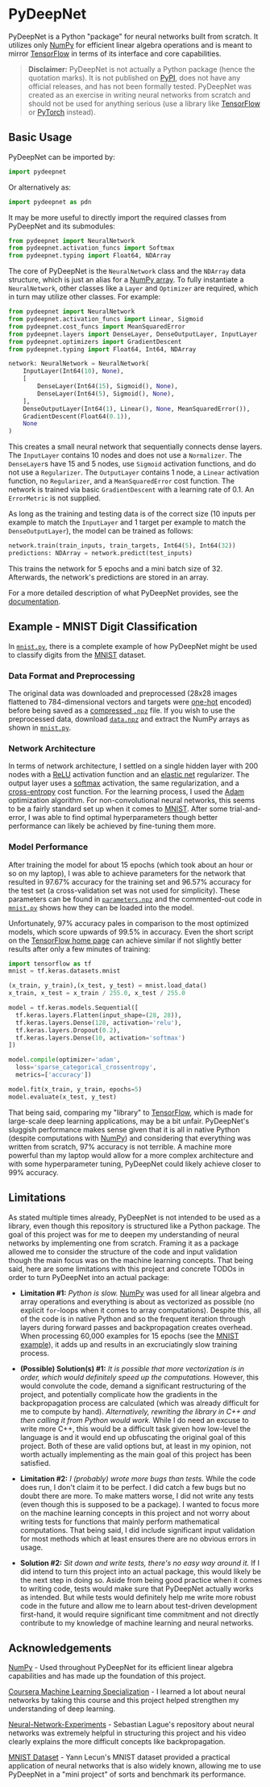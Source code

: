 # PyDeepNet

PyDeepNet is a Python "package" for neural networks built from scratch. It utilizes only [NumPy](https://numpy.org/) for efficient linear algebra operations and is meant to mirror [TensorFlow](https://www.tensorflow.org/) in terms of its interface and core capabilities.

> **Disclaimer:** PyDeepNet is not actually a Python package (hence the quotation marks). It is not published on [PyPI](https://pypi.org/), does not have any official releases, and has not been formally tested. PyDeepNet was created as an exercise in writing neural networks from scratch and should not be used for anything serious (use a library like [TensorFlow](https://www.tensorflow.org/) or [PyTorch](https://pytorch.org/) instead).

## Basic Usage

PyDeepNet can be imported by:

``` python
import pydeepnet
```

Or alternatively as:

``` python
import pydeepnet as pdn
```

It may be more useful to directly import the required classes from PyDeepNet and its submodules:

``` python
from pydeepnet import NeuralNetwork
from pydeepnet.activation_funcs import Softmax
from pydeepnet.typing import Float64, NDArray
```

The core of PyDeepNet is the `NeuralNetwork` class and the `NDArray` data structure, which is just an alias for a [NumPy array](https://numpy.org/doc/stable/reference/generated/numpy.array.html). To fully instantiate a `NeuralNetwork`, other classes like a `Layer` and `Optimizer` are required, which in turn may utilize other classes. For example:

``` python
from pydeepnet import NeuralNetwork
from pydeepnet.activation_funcs import Linear, Sigmoid
from pydeepnet.cost_funcs import MeanSquaredError
from pydeepnet.layers import DenseLayer, DenseOutputLayer, InputLayer
from pydeepnet.optimizers import GradientDescent
from pydeepnet.typing import Float64, Int64, NDArray

network: NeuralNetwork = NeuralNetwork(
    InputLayer(Int64(10), None),
    [
        DenseLayer(Int64(15), Sigmoid(), None),
        DenseLayer(Int64(5), Sigmoid(), None),
    ],
    DenseOutputLayer(Int64(1), Linear(), None, MeanSquaredError()),
    GradientDescent(Float64(0.1)),
    None
)
```

This creates a small neural network that sequentially connects dense layers. The `InputLayer` contains 10 nodes and does not use a `Normalizer`. The `DenseLayer`s have 15 and 5 nodes, use `Sigmoid` activation functions, and do not use a `Regularizer`. The `OutputLayer` contains 1 node, a `Linear` activation function, no `Regularizer`, and a `MeanSquaredError` cost function. The network is trained via basic `GradientDescent` with a learning rate of 0.1. An `ErrorMetric` is not supplied.

As long as the training and testing data is of the correct size (10 inputs per example to match the `InputLayer` and 1 target per example to match the `DenseOutputLayer`), the model can be trained as follows:

``` python
network.train(train_inputs, train_targets, Int64(5), Int64(32))
predictions: NDArray = network.predict(test_inputs)
```

This trains the network for 5 epochs and a mini batch size of 32. Afterwards, the network's predictions are stored in an array.

For a more detailed description of what PyDeepNet provides, see the [documentation](DOCUMENTATION.md).

## Example - MNIST Digit Classification

In [`mnist.py`](src/example/mnist.py), there is a complete example of how PyDeepNet might be used to classify digits from the [MNIST](http://yann.lecun.com/exdb/mnist/) dataset.

### Data Format and Preprocessing

The original data was downloaded and preprocessed (28x28 images flattened to 784-dimensional vectors and targets were [one-hot](https://en.wikipedia.org/wiki/One-hot#Machine_learning_and_statistics) encoded) before being saved as a [compressed `.npz`](https://numpy.org/doc/stable/reference/generated/numpy.savez_compressed.html) file. If you wish to use the preprocessed data, download [`data.npz`](src/example/data.npz) and extract the NumPy arrays as shown in [`mnist.py`](src/example/mnist.py).

### Network Architecture

In terms of network architecture, I settled on a single hidden layer with 200 nodes with a [ReLU](https://en.wikipedia.org/wiki/Rectifier_(neural_networks)) activation function and an [elastic net](https://en.wikipedia.org/wiki/Elastic_net_regularization) regularizer. The output layer uses a [softmax](https://en.wikipedia.org/wiki/Softmax_function) activation, the same regularization, and a [cross-entropy](https://en.wikipedia.org/wiki/Cross-entropy) cost function. For the learning process, I used the [Adam](https://en.wikipedia.org/wiki/Stochastic_gradient_descent#Adam) optimization algorithm. For non-convolutional neural networks, this seems to be a fairly standard set up when it comes to [MNIST](http://yann.lecun.com/exdb/mnist/). After some trial-and-error, I was able to find optimal hyperparameters though better performance can likely be achieved by fine-tuning them more.

### Model Performance

After training the model for about 15 epochs (which took about an hour or so on my laptop), I was able to achieve parameters for the network that resulted in 97.67% accuracy for the training set and 96.57% accuracy for the test set (a cross-validation set was not used for simplicity). These parameters can be found in [`parameters.npz`](src/example/parameters.npz) and the commented-out code in [`mnist.py`](src/example/mnist.py) shows how they can be loaded into the model.

Unfortunately, 97% accuracy pales in comparison to the most optimized models, which score upwards of 99.5% in accuracy. Even the short script on the [TensorFlow home page](https://www.tensorflow.org/) can achieve similar if not slightly better results after only a few minutes of training:

``` python
import tensorflow as tf
mnist = tf.keras.datasets.mnist

(x_train, y_train),(x_test, y_test) = mnist.load_data()
x_train, x_test = x_train / 255.0, x_test / 255.0

model = tf.keras.models.Sequential([
  tf.keras.layers.Flatten(input_shape=(28, 28)),
  tf.keras.layers.Dense(128, activation='relu'),
  tf.keras.layers.Dropout(0.2),
  tf.keras.layers.Dense(10, activation='softmax')
])

model.compile(optimizer='adam',
  loss='sparse_categorical_crossentropy',
  metrics=['accuracy'])

model.fit(x_train, y_train, epochs=5)
model.evaluate(x_test, y_test)
```

That being said, comparing my "library" to [TensorFlow](https://www.tensorflow.org/), which is made for large-scale deep learning applications, may be a bit unfair. PyDeepNet's sluggish performance makes sense given that it is all in native Python (despite computations with [NumPy](https://numpy.org/)) and considering that everything was written from scratch, 97% accuracy is not terrible. A machine more powerful than my laptop would allow for a more complex architecture and with some hyperparameter tuning, PyDeepNet could likely achieve closer to 99% accuracy.

## Limitations

As stated multiple times already, PyDeepNet is not intended to be used as a library, even though this repository is structured like a Python package. The goal of this project was for me to deepen my understanding of neural networks by implementing one from scratch. Framing it as a package allowed me to consider the structure of the code and input validation though the main focus was on the machine learning concepts. That being said, here are some limitations with this project and concrete TODOs in order to turn PyDeepNet into an actual package:

- **Limitation #1:** _Python is slow._ [NumPy](https://numpy.org/) was used for all linear algebra and array operations and everything is about as vectorized as possible (no explicit `for`-loops when it comes to array computations). Despite this, all of the code is in native Python and so the frequent iteration through layers during forward passes and backpropagation creates overhead. When processing 60,000 examples for 15 epochs (see the [MNIST example](README.md#example---mnist-digit-classification)), it adds up and results in an excruciatingly slow training process.

- **(Possible) Solution(s) #1:** _It is possible that more vectorization is in order, which would definitely speed up the computations._ However, this would convolute the code, demand a significant restructuring of the project, and potentially complicate how the gradients in the backpropagation process are calculated (which was already difficult for me to compute by hand). _Alternatively, rewriting the library in C++ and then calling it from Python would work._ While I do need an excuse to write more C++, this would be a difficult task given how low-level the language is and it would end up obfuscating the original goal of this project. Both of these are valid options but, at least in my opinion, not worth actually implementing as the main goal of this project has been satisfied.

- **Limitation #2:** _I (probably) wrote more bugs than tests._ While the code does run, I don't claim it to be perfect. I did catch a few bugs but no doubt there are more. To make matters worse, I did not write any tests (even though this is supposed to be a package). I wanted to focus more on the machine learning concepts in this project and not worry about writing tests for functions that mainly perform mathematical computations. That being said, I did include significant input validation for most methods which at least ensures there are no obvious errors in usage.

- **Solution #2:** _Sit down and write tests, there's no easy way around it._ If I did intend to turn this project into an actual package, this would likely be the next step in doing so. Aside from being good practice when it comes to writing code, tests would make sure that PyDeepNet actually works as intended. But while tests would definitely help me write more robust code in the future and allow me to learn about test-driven development first-hand, it would require significant time commitment and not directly contribute to my knowledge of machine learning and neural networks.

## Acknowledgements

[NumPy](https://numpy.org/) - Used throughout PyDeepNet for its efficient linear algebra capabilities and has made up the foundation of this project.

[Coursera Machine Learning Specialization](https://www.coursera.org/specializations/machine-learning-introduction) - I learned a lot about neural networks by taking this course and this project helped strengthen my understanding of deep learning.

[Neural-Network-Experiments](https://github.com/SebLague/Neural-Network-Experiments) - Sebastian Lague's repository about neural networks was extremely helpful in structuring this project and his video clearly explains the more difficult concepts like backpropagation.

[MNIST Dataset](http://yann.lecun.com/exdb/mnist/) - Yann Lecun's MNIST dataset provided a practical application of neural networks that is also widely known, allowing me to use PyDeepNet in a "mini project" of sorts and benchmark its performance.
